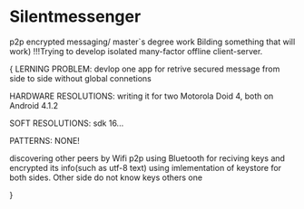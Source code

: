 # Silentmessenger
p2p encrypted messaging/ master`s degree work
Bilding something that will work)
!!!Trying to develop isolated many-factor offline client-server.

{
  LERNING PROBLEM:
  devlop one app for retrive secured message from side to side without global connetions

  HARDWARE RESOLUTIONS:
  writing it for two Motorola Doid 4, both on Android 4.1.2
  
  SOFT RESOLUTIONS:
  sdk 16...
  
  PATTERNS: NONE!
  
  
  discovering other peers by Wifi p2p
  using Bluetooth for reciving keys and encrypted its info(such as utf-8 text)
  using imlementation of keystore for both sides. Other side do not know keys others one
  
}

